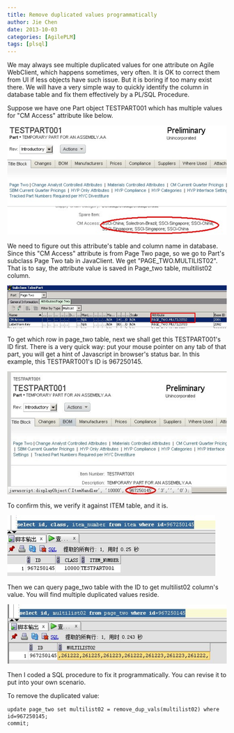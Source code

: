```yaml
---
title: Remove duplicated values programmatically
author: Jie Chen
date: 2013-10-03
categories: [AgilePLM]
tags: [plsql]
---
```


We may always see multiple duplicated values for one attribute on Agile WebClient, which happens sometimes, very often. It is OK to correct them from UI if less objects have such issue. But it is boring if too many exist there. We will have a very simple way to quickly identify the column in database table and fix them effectively by a PL/SQL Procedure.

Suppose we have one Part object TESTPART001 which has multiple values for "CM Access" attribute like below.

![](/assets/res/troubleshooting_agileplm-removeduplication-1.jpg)

We need to figure out this attribute's table and column name in database. Since this "CM Access" attribute is from Page Two page, so we go to Part's subclass Page Two tab in JavaClient. We get "PAGE_TWO.MULTILIST02". That is to say, the attribute value is saved in Page_two table, multilist02 column.

![](/assets/res/troubleshooting_agileplm-removeduplication-2.jpg)

To get which row in page_two table, next we shall get this TESTPART001's ID first. There is a very quick way: put your mouse pointer on any tab of that part, you will get a hint of Javascript in browser's status bar. In this example, this TESTPART001's ID is 967250145.

![](/assets/res/troubleshooting_agileplm-removeduplication-3.jpg)

To confirm this, we verify it against ITEM table, and it is.

![](/assets/res/troubleshooting_agileplm-removeduplication-4.jpg)

Then we can query page_two table with the ID to get multilist02 column's value. You will find multiple duplicated values reside.

![](/assets/res/troubleshooting_agileplm-removeduplication-5.jpg)

Then I coded a SQL procedure to fix it programmatically. You can revise it to put into your own scenario.

To remove the duplicated value:

	update page_two set multilist02 = remove_dup_vals(multilist02) where id=967250145;
	commit;



